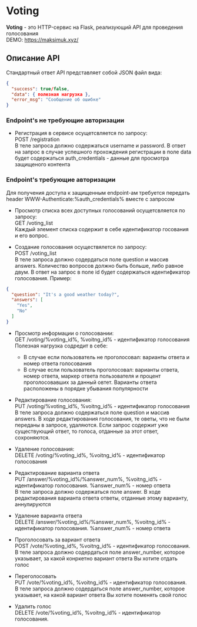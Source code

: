 # Voting

**Voting** - это HTTP-сервис на Flask, реализующий API для проведения голосования  
DEMO: https://maksimuk.xyz/

## Описание API

Стандартный ответ API представляет собой JSON файл вида:
```json
{
  "success": true/false,
  "data": { полезная нагрузка },
  "error_msg": "Сообщение об ошибке"
}
```

### Endpoint's не требующие авторизации

* Регистрация в сервисе осущетсвляется по запросу:  
POST /registration  
В теле запроса должно содержаться username и password. В ответ на запрос в случае успешного прохождения регистрации в поле data будет
содержаться auth_credentials - данные для просмотра защищеного контента


### Endpoint's требующие авторизации

Для получения доступа к защищенным endpoint-ам требуется передать header WWW-Authenticate:%auth_credentials% вместе с запросом

* Просмотр списка всех доступных голосований осущетсвляется по запросу:  
GET /voting_list  
Каждый элемент списка содержит в себе идентификатор госования и его вопрос.  

* Создание голосования осуществялется по запросу:  
POST /voting_list  
В теле запроса должно содердаться поле question и массив answers. Количество вопросов должно быть больше, либо равное двум.
В ответ на запрос в поле id будет содержаться идентификатор
голосования. Пример:  
```json
{
  "question": "It's a good weather today?",
  "answers": [
    "Yes",
    "No"
  ]
}
```

* Просмотр информации о голосовании:  
GET /voting/%voting_id%, %voitng_id% - идентификатор голосования  
Полезная нагрузка содредит в себе:  
    * В случае если пользователь не проголосовал: варианты ответа и номер ответа голосования  
    * В случае если пользователь проголосовал: варианты ответа, номер ответа, маркер ответа пользователя и процент проголосовавших
    за данный овтет. Варианты ответа расположены в порядке убывания популярности  
    
* Редактирование голосования:  
PUT /voting/%voting_id%, %voitng_id% - идентификатор голосования  
В теле запроса должно содержаться поле question и массив answers. В ходе редактирования голосования, те оветы, что не
были переданы в запросе, удаляются. Если запрос содержит уже существующий ответ, то голоса, отданные за этот ответ, сохроняются.  

* Удаление голосования:  
DELETE /voting/%voting_id%, %voitng_id% - идентификатор голосования  

* Редактирование варианта ответа  
PUT /answer/%voting_id%/%answer_num%, %voitng_id% - идентификатор голосования. %answer_num% - номер ответа  
В теле запроса должно содержаться поле answer. В ходе редактирования варианта ответа ответы, отданные этому варианту, 
аннулируются  

* Удаление варианта ответа  
DELETE /answer/%voting_id%/%answer_num%, %voitng_id% - идентификатор голосования. %answer_num% - номер ответа  

* Проголосовать за вариант ответа  
POST /vote/%voting_id%, %voitng_id% - идентификатор голосования.  
В теле запроса должно содердаться поле answer_number, которое указывает, за какой конркетно вариант ответа Вы хотите отдать голос  

* Переголосовать  
PUT /vote/%voting_id%, %voitng_id% - идентификатор голосования.  
В теле запроса должно содердаться поле answer_number, которое указывает, на какой вариант ответа Вы хотите поменять свой голос  

* Удалить голос  
DELETE /vote/%voting_id%, %voitng_id% - идентификатор голосования.  
